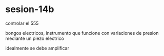 # sesion-14b

controlar el 555

bongos electricos, instrumento que funcione con variaciones de presion mediante un piezo electrico

idealmente se debe amplificar
